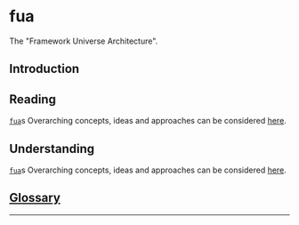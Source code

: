 # fua

The "Framework Universe Architecture".

## Introduction

## Reading

[`fua`](./README.md)s Overarching concepts, ideas and approaches can be considered [here](./reading/README.md).

## Understanding

[`fua`](./README.md)s Overarching concepts, ideas and approaches can be considered [here](./understanding/README.md).

## [Glossary](./glossary/)

---
